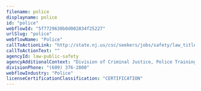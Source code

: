 ```yaml
---
filename: police
displayname: police
id: "police"
webflowId: "5f7729630b0d002834f25227"
urlSlug: "police"
webflowName: "Police"
callToActionLink: "http://state.nj.us/csc/seekers/jobs/safety/law_titles.html"
callToActionText: ""
agencyId: law-public-safety
agencyAdditionalContext: "Division of Criminal Justice, Police Training Commission"
divisionPhone: "(609) 376-2800"
webflowIndustry: "Police"
licenseCertificationClassification: "CERTIFICATION"
---
```

